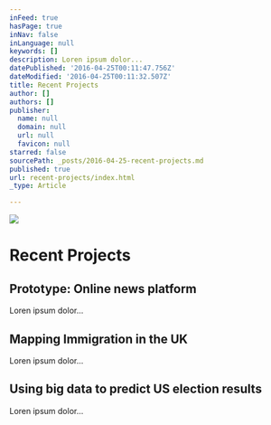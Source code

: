 ```yaml
---
inFeed: true
hasPage: true
inNav: false
inLanguage: null
keywords: []
description: Loren ipsum dolor...
datePublished: '2016-04-25T00:11:47.756Z'
dateModified: '2016-04-25T00:11:32.507Z'
title: Recent Projects
author: []
authors: []
publisher:
  name: null
  domain: null
  url: null
  favicon: null
starred: false
sourcePath: _posts/2016-04-25-recent-projects.md
published: true
url: recent-projects/index.html
_type: Article

---
```

![](https://the-grid-user-content.s3-us-west-2.amazonaws.com/986cf2e1-511f-4669-abf1-18c490cf038e.png)

# Recent Projects

## Prototype: Online news platform

Loren ipsum dolor...

## Mapping Immigration in the UK

Loren ipsum dolor...

## Using big data to predict US election results

Loren ipsum dolor...